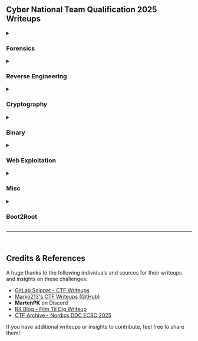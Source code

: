## Cyber ​​National Team Qualification 2025 Writeups

<details>
  <summary><h3>Forensics</h3></summary>

- **STRABA**  
- **EFTERFORSKNINGEN**  
- **PING-SWEEP**  
- **COVERTCHANNEL2**  
- **COVERTCHANNEL1**  
- **COVERTCHANNEL3**  
- **FDE-BOOTLOADER**  
- **FUTURISTIC MALWARE**  

</details>

<details>
  <summary><h3>Reverse Engineering</h3></summary>
  
- **OUTXORCING**  
- **WHAT TIME IS IT?**  
- **PASSPROTECTOR**  
- **STERN BROCCOLI**  
- **NOTEPADLAUNCHER**  
- **DDCLE**  

</details>

<details>
  <summary><h3>Cryptography</h3></summary>

- **VIGENÈRE'S DICTIONARY**  
- **LONG LIVE, CAESAR!**  
- **AES DECRYPTION**  
- **BINARY-ENCODINGS1**  
- **DLOG**  
- **RSA2**  
- **BINARY-ENCODINGS2**  
- **LEARNING WHAT EXISTS**  
- **DLOG 2**  
- **AUTHENTICATED PRIVILEGE 2, SYMMETRIC PSYDUCKS RETURN!**  

</details>

<details>
  <summary><h3>Binary</h3></summary>

- **GOTOWIN**  
- **PWN ME GOOD UWU**  
- **ROPLICATOR**  
- **PWN ME GOOD UWU - WIFU EDITION**  
- **EZWIN**

</details>

<details>
  <summary><h3>Web Exploitation</h3></summary>

- **CROSS SITE JOB**  
- **LEAKY STORE**  
- **COMPLETE STYLING SADNESS**  
- **FIND FRONTDOOR**  
- **DDC LOUNGE**  
- **FILM TIL DIG PT 1**  
- **FILM TIL DIG PT 2**  
- **PHP101**  

</details>


<details>
  <summary><h3>Misc</h3></summary>

- **MASAHIRO HARA**  
- **THE PROFESSOR’S LOST NOTE**  
- **SHUTTER TRACE**  
- **HASHER IS BACK**  
- **DDC ADMIN BOT**  
- **ROLL YOUR OWN CRYPTO**  
- **MAX 420**  
- **MAX 69**

</details>

<details>
  <summary><h3>Boot2Root</h3></summary>

- **THE GAUNTLET PT 1**  
- **THE GAUNTLET PT 2**  

</details>

---

<br>

## Credits & References

A huge thanks to the following individuals and sources for their writeups and insights on these challenges:

- [GitLab Snippet - CTF Writeups](https://gitlab.com/-/snippets/4827407)  
- [Marko213's CTF Writeups (GitHub)](https://github.com/marko213/ctf-writeups/tree/main/2025/DDC-quals/crypto_Binary-Encodings2)  
- **MartenPK** on Discord  
- [R4 Blog - Film Til Dig Writeup](https://blog.r4.dk/posts/film-til-dig/)  
- [CTF Archive - Nordics DDC ECSC 2025](https://ctf.lillie.sh/archive/tag/nordics-ddc-ecsc-2025/)  

If you have additional writeups or insights to contribute, feel free to share them!  
